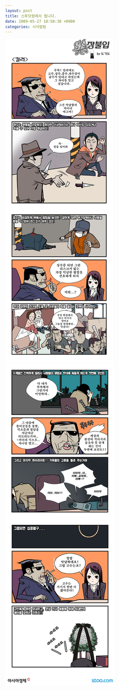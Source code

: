 ```yaml
---
layout: post
title: 스투닷컴에서 펍니다.
date: 2009-05-27 10:50:30 +0900
categories: 시사칼럼
---
```

  
<IMG alt=11111.jpg src="files/attach/images/159/401/031/11111.jpg" ><IMG alt=22222.jpg src="files/attach/images/159/401/031/22222.jpg" >